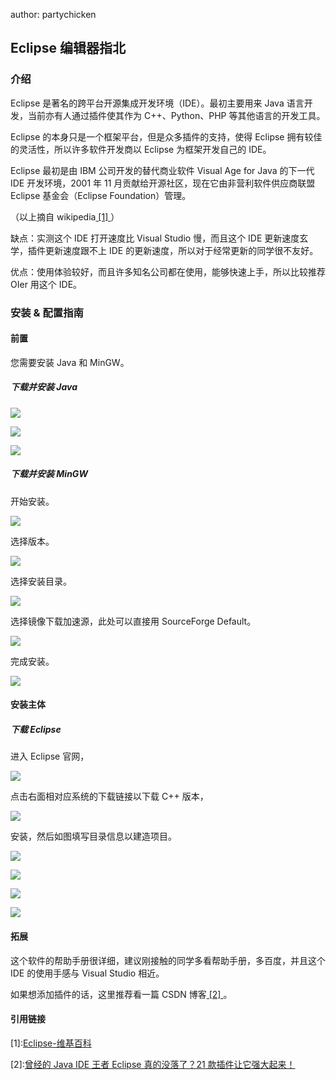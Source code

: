 author: partychicken

## Eclipse 编辑器指北

### 介绍

Eclipse 是著名的跨平台开源集成开发环境（IDE）。最初主要用来 Java 语言开发，当前亦有人通过插件使其作为 C++、Python、PHP 等其他语言的开发工具。

Eclipse 的本身只是一个框架平台，但是众多插件的支持，使得 Eclipse 拥有较佳的灵活性，所以许多软件开发商以 Eclipse 为框架开发自己的 IDE。

Eclipse 最初是由 IBM 公司开发的替代商业软件 Visual Age for Java 的下一代 IDE 开发环境，2001 年 11 月贡献给开源社区，现在它由非营利软件供应商联盟 Eclipse 基金会（Eclipse Foundation）管理。

（以上摘自 wikipedia[ [1] ](https://zh.wikipedia.org/wiki/Eclipse) ）

缺点：实测这个 IDE 打开速度比 Visual Studio 慢，而且这个 IDE 更新速度玄学，插件更新速度跟不上 IDE 的更新速度，所以对于经常更新的同学很不友好。

优点：使用体验较好，而且许多知名公司都在使用，能够快速上手，所以比较推荐 OIer 用这个 IDE。

### 安装 & 配置指南

#### 前置

您需要安装 Java 和 MinGW。

##### 下载并安装 Java

![](./images/eclipse1-1.png)

![](./images/eclipse1-2.png)

![](./images/eclipse1-3.png)

##### 下载并安装 MinGW

开始安装。

![](./images/eclipse1-4.png)

选择版本。

![](./images/eclipse1-5.png)

选择安装目录。

![](./images/eclipse1-6.png)

选择镜像下载加速源，此处可以直接用 SourceForge Default。

![](./images/eclipse1-7.png)

完成安装。

![](./images/eclipse1-8.png)

#### 安装主体

##### 下载 Eclipse

进入 Eclipse 官网，

![](./images/eclipse2.png)

点击右面相对应系统的下载链接以下载 C++ 版本，

![](./images/eclipse3.png)

安装，然后如图填写目录信息以建造项目。

![](./images/eclipse4.png)

![](./images/eclipse5.png)

![](./images/eclipse6.png)

![](./images/eclipse7.png)

#### 拓展

这个软件的帮助手册很详细，建议刚接触的同学多看帮助手册，多百度，并且这个 IDE 的使用手感与 Visual Studio 相近。

如果想添加插件的话，这里推荐看一篇 CSDN 博客[ [2] ](https://blog.csdn.net/csdnnews/article/details/78495979) 。    

#### 引用链接

[1]:[Eclipse-维基百科]( <https://zh.wikipedia.org/wiki/Eclipse> )  

[2]:[曾经的 Java IDE 王者 Eclipse 真的没落了？21 款插件让它强大起来！]( <https://blog.csdn.net/csdnnews/article/details/78495979> )  
